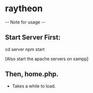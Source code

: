 # raytheon

-- Note for usage --

## Start Server First:
cd server 
npm start 

[Also start the apache servers on xampp]

## Then, home.php.
- Takes a while to load. 